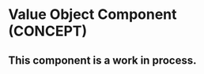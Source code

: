 # Value Object Component (CONCEPT)
                             
## This component is a work in process.
